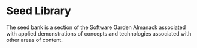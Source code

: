 # Seed Library

The seed bank is a section of the Software Garden Almanack associated with applied demonstrations of concepts and technologies associated with other areas of content.
